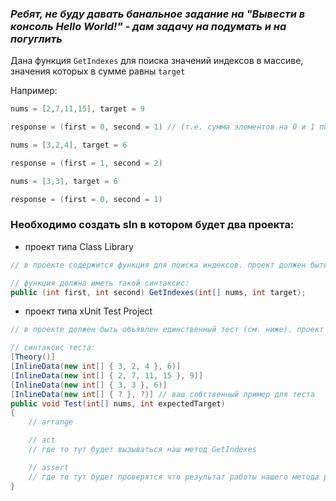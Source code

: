 ### _Ребят, не буду давать банальное задание на "Вывести в консоль Hello World!" - дам задачу на подумать и на погуглить_

Дана функция `GetIndexes` для поиска значений индексов в массиве, значения которых в сумме равны `target`

Например:

```csharp
nums = [2,7,11,15], target = 9

response = (first = 0, second = 1) // (т.е. сумма элементов на 0 и 1 позициях массива равны 9)
```

```csharp
nums = [3,2,4], target = 6

response = (first = 1, second = 2)
```

```csharp
nums = [3,3], target = 6

response = (first = 0, second = 1)
```

### Необходимо создать sln в котором будет два проекта:

- проект типа Class Library

```csharp
// в проекте содержится функция для поиска индексов. проект должен быть на фремворке .net 7

// функция должна иметь такой синтаксис:
public (int first, int second) GetIndexes(int[] nums, int target);
```

- проект типа xUnit Test Project

```csharp
// в проекте должен быть объявлен единственный тест (см. ниже). проект должен быть на .net 7 + xunit

// синтаксис теста:
[Theory()]
[InlineData(new int[] { 3, 2, 4 }, 6)]
[InlineData(new int[] { 2, 7, 11, 15 }, 9)]
[InlineData(new int[] { 3, 3 }, 6)]
[InlineData(new int[] { ? }, ?)] // ваш собственный пример для теста
public void Test(int[] nums, int expectedTarget)
{
    // arrange

    // act
    // где то тут будет вызываться наш метод GetIndexes

    // assert
    // где то тут будет проверятся что результат работы нашего метода равен expectedTarget
}
```
